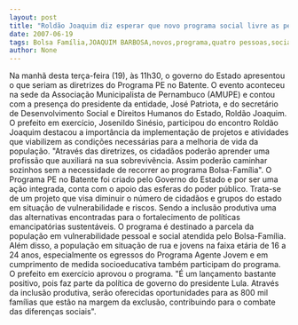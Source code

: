 ```yaml
---
layout: post
title: "Roldão Joaquim diz esperar que novo programa social livre as pessoas do bolsa família"
date: 2007-06-19
tags: Bolsa Família,JOAQUIM BARBOSA,novos,programa,quatro pessoas,social1,Som Livre
author: None
---
```

Na manh&atilde; desta ter&ccedil;a-feira (19), &agrave;s 11h30, o governo do Estado apresentou o que seriam as diretrizes do Programa PE no Batente. O evento aconteceu na sede da Associa&ccedil;&atilde;o Municipalista de Pernambuco (AMUPE) e contou com a presen&ccedil;a do presidente da entidade, Jos&eacute; Patriota, e do secret&aacute;rio de Desenvolvimento Social e Direitos Humanos do Estado, Rold&atilde;o Joaquim. O prefeito em exerc&iacute;cio, Josenildo Sin&eacute;sio, participou do encontro 
Rold&atilde;o Joaquim destacou a import&acirc;ncia da implementa&ccedil;&atilde;o de projetos e atividades que viabilizem as condi&ccedil;&otilde;es necess&aacute;rias para a melhoria de vida da popula&ccedil;&atilde;o. 
&quot;Atrav&eacute;s das diretrizes, os cidad&atilde;os poder&atilde;o aprender uma profiss&atilde;o que auxiliar&aacute; na sua sobreviv&ecirc;ncia. Assim poder&atilde;o caminhar sozinhos sem a necessidade de recorrer ao programa Bolsa-Fam&iacute;lia&quot;. 
O Programa PE no Batente foi criado pelo Governo do Estado e por ser uma a&ccedil;&atilde;o integrada, conta com o apoio das esferas do poder p&uacute;blico. Trata-se de um projeto que visa diminuir o n&uacute;mero de cidad&atilde;os e grupos do estado em situa&ccedil;&atilde;o de vulnerabilidade e riscos. Sendo a inclus&atilde;o produtiva uma das alternativas encontradas para o fortalecimento de pol&iacute;ticas emancipat&oacute;rias sustent&aacute;veis.
O programa &eacute; destinado a parcela da popula&ccedil;&atilde;o em vulnerabilidade pessoal e social atendida pelo Bolsa-Fam&iacute;lia. Al&eacute;m disso, a popula&ccedil;&atilde;o em situa&ccedil;&atilde;o de rua e jovens na faixa et&aacute;ria de 16 a 24 anos, especialmente os egressos do Programa Agente Jovem e em cumprimento de medida socioeducativa tamb&eacute;m participam do programa.
O prefeito em exerc&iacute;cio aprovou o programa. &quot;&Eacute; um lan&ccedil;amento bastante positivo, pois faz parte da pol&iacute;tica de governo do presidente Lula. Atrav&eacute;s da inclus&atilde;o produtiva, ser&atilde;o oferecidas oportunidades para as 800 mil fam&iacute;lias que est&atilde;o na margem da exclus&atilde;o, contribuindo para o combate das diferen&ccedil;as sociais&quot;. 
 